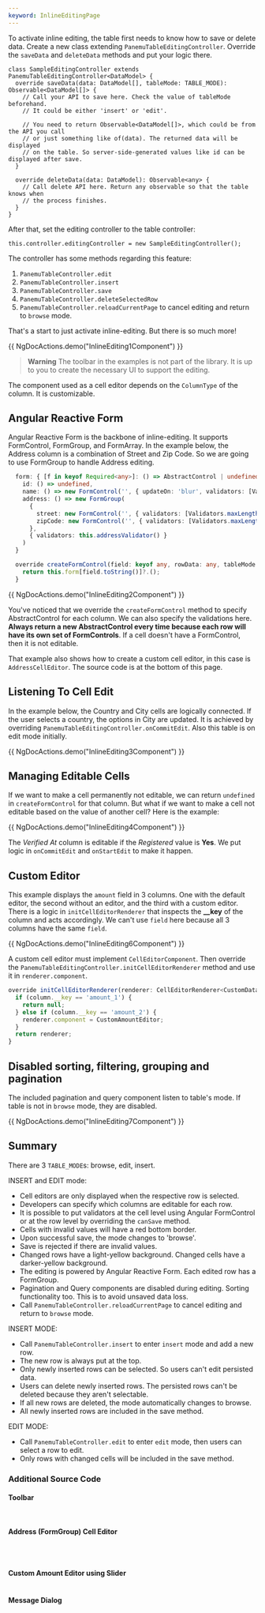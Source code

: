 ```yaml
---
keyword: InlineEditingPage
---
```


To activate inline editing, the table first needs to know how to save or delete data. Create
a new class extending `PanemuTableEditingController`. Override the `saveData` and `deleteData` methods
and put your logic there.

```
class SampleEditingController extends PanemuTableEditingController<DataModel> {
  override saveData(data: DataModel[], tableMode: TABLE_MODE): Observable<DataModel[]> {
    // Call your API to save here. Check the value of tableMode beforehand.
    // It could be either 'insert' or 'edit'.

    // You need to return Observable<DataModel[]>, which could be from the API you call
    // or just something like of(data). The returned data will be displayed
    // on the table. So server-side-generated values like id can be displayed after save.
  }

  override deleteData(data: DataModel): Observable<any> {
    // Call delete API here. Return any observable so that the table knows when
    // the process finishes.
  }
}
```

After that, set the editing controller to the table controller:
```
this.controller.editingController = new SampleEditingController();
```

The controller has some methods regarding this feature:
1. `PanemuTableController.edit`
2. `PanemuTableController.insert`
3. `PanemuTableController.save`
4. `PanemuTableController.deleteSelectedRow`
5. `PanemuTableController.reloadCurrentPage` to cancel editing and return to `browse` mode.

That's a start to just activate inline-editing. But there is so much more!

{{ NgDocActions.demo("InlineEditing1Component") }}

> **Warning**
> The toolbar in the examples is not part of the library. It is up to you to create
> the necessary UI to support the editing.

The component used as a cell editor depends on the `ColumnType` of the column. It is customizable.

## Angular Reactive Form

Angular Reactive Form is the backbone of inline-editing. It supports FormControl, FormGroup, and FormArray.
In the example below, the Address column is a combination of Street and Zip Code. So we are going to use FormGroup
to handle Address editing.

```typescript
  form: { [f in keyof Required<any>]: () => AbstractControl | undefined } = {
    id: () => undefined,
    name: () => new FormControl('', { updateOn: 'blur', validators: [Validators.required, Validators.maxLength(15), Validators.minLength(5)] }),
    address: () => new FormGroup(
      {
        street: new FormControl('', { validators: [Validators.maxLength(50)] }),
        zipCode: new FormControl('', { validators: [Validators.maxLength(5), Validators.minLength(5)] })
      },
      { validators: this.addressValidator() }
    )
  }

  override createFormControl(field: keyof any, rowData: any, tableMode: TABLE_MODE): AbstractControl | null | undefined {
    return this.form[field.toString()]?.();
  }
```

{{ NgDocActions.demo("InlineEditing2Component") }}

You've noticed that we override the `createFormControl` method to specify AbstractControl for each column.
We can also specify the validations here. **Always return a new AbstractControl every time because each row
will have its own set of FormControls**. If a cell doesn't have a FormControl, then it is not editable.

That example also shows how to create a custom cell editor, in this case is `AddressCellEditor`. The source code is at the bottom of this page.

## Listening To Cell Edit

In the example below, the Country and City cells are logically connected. If the user selects a country, the options
in City are updated. It is achieved by overriding `PanemuTableEditingController.onCommitEdit`. Also this table is
on edit mode initially.

{{ NgDocActions.demo("InlineEditing3Component") }}

## Managing Editable Cells

If we want to make a cell permanently not editable, we can return `undefined` in `createFormControl` for 
that column. But what if we want to make a cell not editable based on the value of another cell?
Here is the example:

{{ NgDocActions.demo("InlineEditing4Component") }}

The *Verified At* column is editable if the *Registered* value is **Yes**. We put logic in `onCommitEdit` and `onStartEdit`
to make it happen.

## Custom Editor

This example displays the `amount` field in 3 columns. One with the default editor, the second without an editor, and the third with
a custom editor. There is a logic in `initCellEditorRenderer` that inspects the **__key** of the column and acts
accordingly. We can't use `field` here because all 3 columns have the same `field`.

{{ NgDocActions.demo("InlineEditing6Component") }}

A custom cell editor must implement `CellEditorComponent`. Then override the `PanemuTableEditingController.initCellEditorRenderer` method and use it in `renderer.component`.

```typescript
override initCellEditorRenderer(renderer: CellEditorRenderer<CustomData>, column: PropertyColumn<CustomData>): CellEditorRenderer<CustomData> | null {
  if (column.__key == 'amount_1') {
    return null;
  } else if (column.__key == 'amount_2') {
    renderer.component = CustomAmountEditor;
  }
  return renderer;
}
```

## Disabled sorting, filtering, grouping and pagination

The included pagination and query component listen to table's mode. If table is not in `browse` mode, they are disabled.

{{ NgDocActions.demo("InlineEditing7Component") }}

## Summary
There are 3 `TABLE_MODE`s: browse, edit, insert.

INSERT and EDIT mode:
- Cell editors are only displayed when the respective row is selected.
- Developers can specify which columns are editable for each row.
- It is possible to put validators at the cell level using Angular FormControl or at the row level by overriding the `canSave` method.
- Cells with invalid values will have a red bottom border.
- Upon successful save, the mode changes to 'browse'.
- Save is rejected if there are invalid values.
- Changed rows have a light-yellow background. Changed cells have a darker-yellow background.
- The editing is powered by Angular Reactive Form. Each edited row has a FormGroup.
- Pagination and Query components are disabled during editing. Sorting functionality too. This is to avoid
unsaved data loss.
- Call `PanemuTableController.reloadCurrentPage` to cancel editing and return to `browse` mode.

INSERT MODE:
- Call `PanemuTableController.insert` to enter `insert` mode and add a new row.
- The new row is always put at the top.
- Only newly inserted rows can be selected. So users can't edit persisted data.
- Users can delete newly inserted rows. The persisted rows can't be deleted because they aren't selectable.
- If all new rows are deleted, the mode automatically changes to browse.
- All newly inserted rows are included in the save method.

EDIT MODE:
- Call `PanemuTableController.edit` to enter `edit` mode, then users can select a row to edit.
- Only rows with changed cells will be included in the save method.

### Additional Source Code

#### Toolbar

```typescript file="../../example/inline-editing/toolbar.component.ts" group="toolbar" name="toolbar.component.ts"

```
```html file="../../example/inline-editing/toolbar.component.html" group="toolbar" name="toolbar.component.html"

```

#### Address (FormGroup) Cell Editor

```typescript file="../../example/inline-editing/address-cell-editor.ts" group="address-cell-editor" name="address-cell-editor.ts"

```
```html file="../../example/inline-editing/address-cell-editor.html" group="address-cell-editor" name="address-cell-editor.html"

```
```scss file="../../example/inline-editing/address-cell-editor.scss" group="address-cell-editor" name="address-cell-editor.scss"

```

#### Custom Amount Editor using Slider

```typescript file="../../example/inline-editing/custom-amount-editor.ts"

```

#### Message Dialog

```typescript file="../../example/message-dialog/message-dialog.component.ts" group="message-dialog" name="message-dialog.component.ts"

```
```typescript file="../../example/documentation.service.ts" group="message-dialog" name="documentation.service.ts"

```